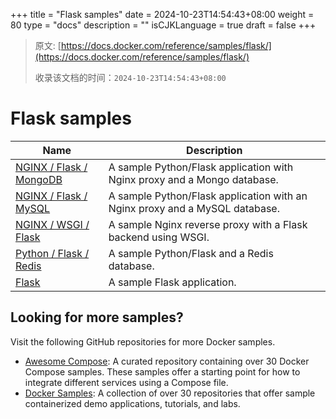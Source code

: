 +++
title = "Flask samples"
date = 2024-10-23T14:54:43+08:00
weight = 80
type = "docs"
description = ""
isCJKLanguage = true
draft = false
+++

> 原文: [https://docs.docker.com/reference/samples/flask/](https://docs.docker.com/reference/samples/flask/)
>
> 收录该文档的时间：`2024-10-23T14:54:43+08:00`

# Flask samples

| Name                                                         | Description                                                  |
| ------------------------------------------------------------ | ------------------------------------------------------------ |
| [NGINX / Flask / MongoDB](https://github.com/docker/awesome-compose/tree/master/nginx-flask-mongo) | A sample Python/Flask application with Nginx proxy and a Mongo database. |
| [NGINX / Flask / MySQL](https://github.com/docker/awesome-compose/tree/master/nginx-flask-mysql) | A sample Python/Flask application with an Nginx proxy and a MySQL database. |
| [NGINX / WSGI / Flask](https://github.com/docker/awesome-compose/tree/master/nginx-wsgi-flask) | A sample Nginx reverse proxy with a Flask backend using WSGI. |
| [Python / Flask / Redis](https://github.com/docker/awesome-compose/tree/master/flask-redis) | A sample Python/Flask and a Redis database.                  |
| [Flask](https://github.com/docker/awesome-compose/tree/master/flask) | A sample Flask application.                                  |

## Looking for more samples?

Visit the following GitHub repositories for more Docker samples.

- [Awesome Compose](https://github.com/docker/awesome-compose): A curated repository containing over 30 Docker Compose samples. These samples offer a starting point for how to integrate different services using a Compose file.
- [Docker Samples](https://github.com/dockersamples?q=&type=all&language=&sort=stargazers): A collection of over 30 repositories that offer sample containerized demo applications, tutorials, and labs.
